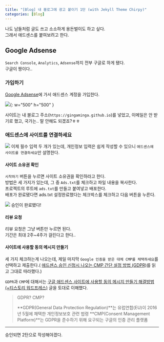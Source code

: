 ```yaml
---
title: "[Blog] 내 블로그에 광고 붙이기 1탄 (with Jekyll Theme Chirpy)"
categories: [Blog]
---
```


나도 남들처럼 글도 쓰고 소소하게 용돈벌이도 하고 싶다.  
그래서 애드센스를 붙여보려고 한다.

## Google Adsense
`Search Console`, `Analytics`, `Adsense`까지 전부 구글로 하게 됐다.  
구글이 짱이다..

### 가입하기
[Google Adsense](https://adsense.google.com/start/)에 가서 애드센스 계정을 가입한다.

![](https://velog.velcdn.com/images/gingaminga/post/8a988e06-2515-44f7-81d3-7b08feeaec63/image.png){: w="500" h="500" }

사이트는 내 블로그 주소(`https://gingaminga.github.io`)를 넣었고, 이메일은 안 받기로 했고, 국가는.. 말 안해도 되겠죠?ㅎㅎ

### 애드센스에 사이트를 연결하세요
![](https://velog.velcdn.com/images/gingaminga/post/6f9d9b89-c373-4cb7-8b9d-ef5a4aa9b440/image.png)
이제 필수 입력 두 개가 있는데, 개인정보 입력은 쉽게 작성할 수 있으니 `애드센스에 사이트를 연결하세요`만 설명한다.

#### 사이트 소유권 확인
`시작하기` 버튼을 누르면 사이트 소유권을 확인하라고 한다.  
방법은 세 가지가 있는데, 그 중 `Ads.txt`를 체크하고 파일 내용을 복사한다.  
프로젝트의 루트에 `ads.txt`를 만들고 붙여넣고 배포한다.  
배포가 완료됐다면 ads.txt 설정완료했다는 체크박스를 체크하고 다음 버튼을 누른다.

![](https://velog.velcdn.com/images/gingaminga/post/c6aefe9a-7da7-4419-946a-9a978c2c0f34/image.png)
승인이 완료됐다!  

#### 리뷰 요청
리뷰 요청은 그냥 버튼만 누르면 된다.  
기간은 최대 2주~4주가 걸린다고 한다..

#### 사이트에 사용할 동의 메시지 만들기
세 가지 체크하는게 나오는데, 제일 마지막 `Google 인증을 받은 대체 CMP를 채택하세요`를 선택하고 제출한다.(
[애드센스 승인 신청시 나오는 CMP 간단 설정 방법 (GDPR)](https://revertface.com/%EC%95%A0%EB%93%9C%EC%84%BC%EC%8A%A4-%EC%8A%B9%EC%9D%B8-%EC%8B%A0%EC%B2%AD%EC%8B%9C-%EB%82%98%EC%98%A4%EB%8A%94-cmp-%EA%B0%84%EB%8B%A8-%EC%84%A4%EC%A0%95-%EB%B0%A9%EB%B2%95-gdpr/)를 읽고 그대로 따라했다.)

`GDPR`과 `CMP`에 대해서는 [구글 애드센스 사이트에 사용할 동의 메시지 만들기 해결방법(+티스토리 워드프레스)](https://adsensefarm.kr/%EA%B5%AC%EA%B8%80-%EC%95%A0%EB%93%9C%EC%84%BC%EC%8A%A4-%EC%82%AC%EC%9D%B4%ED%8A%B8%EC%97%90-%EC%82%AC%EC%9A%A9%ED%95%A0-%EB%8F%99%EC%9D%98-%EB%A9%94%EC%8B%9C%EC%A7%80-%EB%A7%8C%EB%93%A4%EA%B8%B0/) 글을 토대로 이해했다.

> GDPR? CMP?
>
> **GDPR(General Data Protection Regulation)**는 유럽연합(EU)이 2016년 5월에 채택한 개인정보보호 관련 법령
> **CMP(Consent Management Platform)**는 GDPR을 준수하기 위해 요구되는 구글의 인증 관리 플랫폼

--- 

승인되면 2탄으로 작성해야겠다.